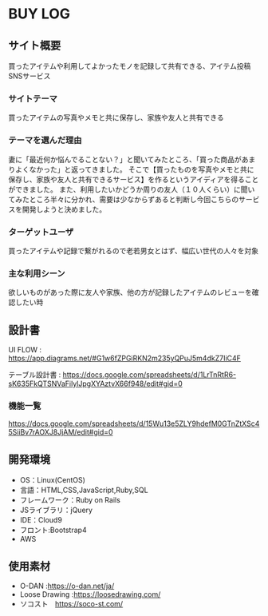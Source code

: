 # BUY LOG

## サイト概要
買ったアイテムや利用してよかったモノを記録して共有できる、アイテム投稿SNSサービス

### サイトテーマ
買ったアイテムの写真やメモと共に保存し、家族や友人と共有できる

### テーマを選んだ理由
妻に「最近何か悩んでることない？」と聞いてみたところ、「買った商品があまりよくなかった」と返ってきました。
そこで【買ったものを写真やメモと共に保存し、家族や友人と共有できるサービス】を作るというアイディアを得ることができました。
また、利用したいかどうか周りの友人（１０人くらい）に聞いてみたところ半々に分かれ、需要は少なからずあると判断し今回こちらのサービスを開発しようと決めました。

### ターゲットユーザ
買ったアイテムや記録で繋がれるので老若男女とはず、幅広い世代の人々を対象

### 主な利用シーン
欲しいものがあった際に友人や家族、他の方が記録したアイテムのレビューを確認したい時

## 設計書
UI FLOW :
https://app.diagrams.net/#G1w6fZPGiRKN2m235yQPuJ5m4dkZ7IiC4F

テーブル設計書 :
https://docs.google.com/spreadsheets/d/1LrTnRtR6-sK635FkQTSNVaFilylJpgXYAztvX66f948/edit#gid=0

### 機能一覧
https://docs.google.com/spreadsheets/d/15Wu13e5ZLY9hdefM0GTnZtXSc45SiiBv7rAOXJ8JjAM/edit#gid=0

## 開発環境
- OS：Linux(CentOS)
- 言語：HTML,CSS,JavaScript,Ruby,SQL
- フレームワーク：Ruby on Rails
- JSライブラリ：jQuery
- IDE：Cloud9
- フロント:Bootstrap4
- AWS

## 使用素材
* O-DAN :https://o-dan.net/ja/
* Loose Drawing :https://loosedrawing.com/
* ソコスト　https://soco-st.com/
